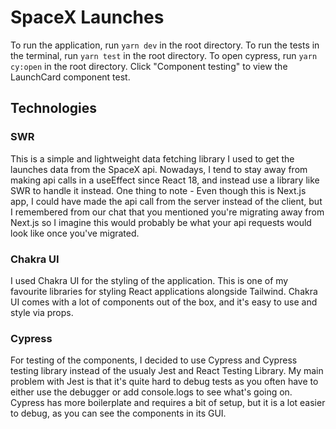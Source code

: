 # SpaceX Launches

To run the application, run `yarn dev` in the root directory.
To run the tests in the terminal, run `yarn test` in the root directory.
To open cypress, run `yarn cy:open` in the root directory. Click "Component testing" to view the LaunchCard component 
test.

## Technologies

### SWR
This is a simple and lightweight data fetching library I used to get the launches data from the SpaceX api. Nowadays, I
tend to stay away from making api calls in a useEffect since React 18, and instead use a library like SWR to handle it
instead. One thing to note - Even though this is Next.js app, I could have made the api call from the server instead of
the client, but I remembered from our chat that you mentioned you're migrating away from Next.js so I imagine this would
probably be what your api requests would look like once you've migrated.

### Chakra UI
I used Chakra UI for the styling of the application. This is one of my favourite libraries for styling React applications
alongside Tailwind. Chakra UI comes with a lot of components out of the box, and it's easy to use and style via props.

### Cypress
For testing of the components, I decided to use Cypress and Cypress testing library instead of the usualy Jest and React
Testing Library. My main problem with Jest is that it's quite hard to debug tests as you often have to either use the
debugger or add console.logs to see what's going on. Cypress has more boilerplate and requires a bit of setup, but it
is a lot easier to debug, as you can see the components in its GUI. 
